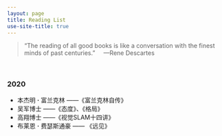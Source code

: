 ```yaml
---
layout: page
title: Reading List
use-site-title: true
---
```


> “The reading of all good books is like a conversation with the finest minds of past centuries.” &nbsp;&nbsp;&nbsp;&nbsp;—Rene Descartes

<br/>

### 2020
- 本杰明 **·** 富兰克林 ——《富兰克林自传》
- 吴军博士 ——《态度》、《格局》
- 高翔博士 ——《视觉SLAM十四讲》
- 布莱恩 **·** 费瑟斯通豪 —— 《远见》